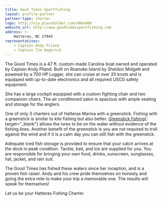 ```yaml
---
title: Good Times Sportfishing
layout: profile-partner
partner-type: charter
logo: http://via.placeholder.com/400x400
website_url: http://www.goodtimessportfishing.com
address: >-
    Hatteras, NC 27943
representatives: 
    - Captain Andy Piland 
    - Captain Tim Hagerich
---
```


The Good Times is a 47 ft. custom-made Carolina boat owned and operated by Captain Andy Piland. Built on Roanoke Island by Sheldon Midgett and powered by a 700 HP Lugger, she can cruise at over 20 knots and is equipped with up-to-date electronics and all required USCG safety equipment.

She has a large cockpit equipped with a custom fighting chair and two companion chairs. The air conditioned salon is spacious with ample seating and storage for the anglers.

One of only 3 charters out of Hatteras Marina with a greenstick. Fishing with a greenstick is similar to kite fishing but also better. [Greenstick fishing](https://en.wikipedia.org/wiki/Green-sticking){: target="_blank"} allows the lures to be on the water without evidence of the fishing lines. Another benefit of the greenstick is you are not required to troll against the wind and if it is a calm day you can still fish with the greenstick.

Adequate iced fish storage is provided to ensure that your catch arrives at the dock in peak condition. Tackle, bait, and ice are supplied for you. You are responsible for bringing your own food, drinks, sunscreen, sunglasses, hat, jacket, and rain suit.

The Good Times has fished these waters since her inception, and is a proven fish raiser. Andy and his crew pride themselves on honesty and going the extra mile to make your trip a memorable one. The results will speak for themselves! 

Let us be your Hatteras Fishing Charter.           